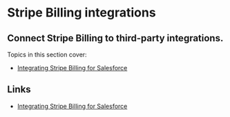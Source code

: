 # Stripe Billing integrations

## Connect Stripe Billing to third-party integrations.

Topics in this section cover:

- [Integrating Stripe Billing for
Salesforce](https://docs.stripe.com/billing/integrations/salesforce)

## Links

- [Integrating Stripe Billing for
Salesforce](https://docs.stripe.com/billing/integrations/salesforce)
